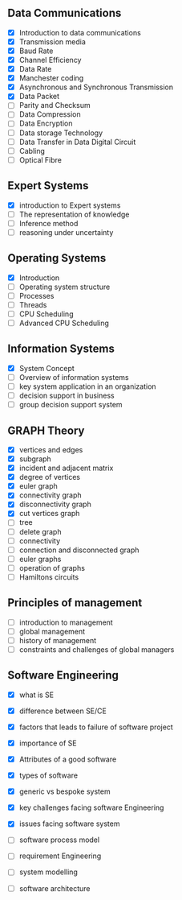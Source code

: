 ## **Data Communications**
- [x] Introduction to data communications
- [x] Transmission media
- [x] Baud  Rate
- [x] Channel  Efficiency
- [x] Data  Rate
- [x] Manchester coding
- [x] Asynchronous and Synchronous Transmission
- [x] Data Packet
- [ ] Parity and  Checksum
- [ ] Data  Compression
- [ ] Data Encryption
- [ ] Data storage  Technology
- [ ] Data Transfer in Data Digital Circuit
- [ ] Cabling
- [ ] Optical Fibre

## **Expert Systems**
- [x] introduction to Expert systems
- [ ] The representation of knowledge
- [ ] Inference method
- [ ] reasoning under uncertainty

## **Operating Systems**
- [x] Introduction
- [ ] Operating system structure
- [ ] Processes
- [ ] Threads
- [ ] CPU Scheduling
- [ ] Advanced CPU Scheduling

## **Information Systems**
- [x] System Concept
- [ ] Overview of information systems
- [ ] key system application in an organization
- [ ] decision support in business
- [ ] group decision support system

## **GRAPH Theory**
- [x] vertices and edges
- [x] subgraph
- [x] incident and adjacent matrix
- [x] degree of vertices
- [x] euler graph
- [x] connectivity graph
- [x] disconnectivity graph
- [x] cut vertices graph
- [ ] tree
- [ ] delete graph
- [ ] connectivity 
- [ ] connection and disconnected graph
- [ ] euler graphs
- [ ] operation of graphs
- [ ] Hamiltons circuits

## **Principles of management**
- [ ] introduction to management
- [ ] global management
- [ ] history of management
- [ ] constraints and challenges of global managers

## **Software Engineering**
- [x] what is SE
- [x] difference between SE/CE
- [x] factors that leads to failure of software project
- [x] importance of SE
- [x] Attributes of a good software
- [x] types of software
- [x] generic vs bespoke system
- [x] key challenges facing software Engineering
- [x] issues facing software system
- [ ] software process model
- [ ] requirement Engineering
- [ ] system modelling
- [ ] software architecture



